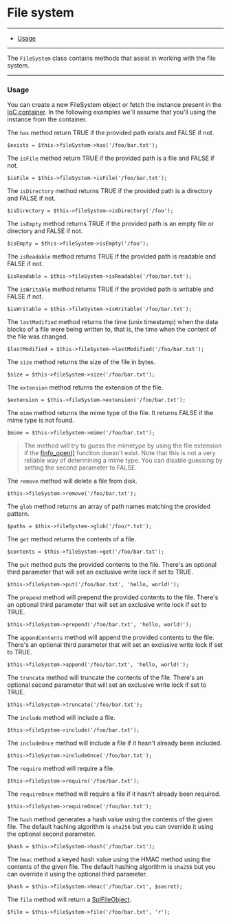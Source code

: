 # File system

--------------------------------------------------------

* [Usage](#usage)

--------------------------------------------------------

The ```FileSystem``` class contains methods that assist in working with the file system.

--------------------------------------------------------

<a id="usage"></a>

### Usage

You can create a new FileSystem object or fetch the instance present in the [IoC container](:base_url:/docs/:version:/getting-started:dependency-injection). In the following examples we'll assume that you'll using the instance from the container.

The ```has``` method return TRUE if the provided path exists and FALSE if not.

	$exists = $this->fileSystem->has('/foo/bar.txt');

The ```isFile``` method return TRUE if the provided path is a file and FALSE if not.

	$isFile = $this->fileSystem->isFile('/foo/bar.txt');

The ```isDirectory``` method returns TRUE if the provided path is a directory and FALSE if not.

	$isDirectory = $this->fileSystem->isDirectory('/foo');

The ```isEmpty``` method returns TRUE if the provided path is an empty file or directory and FALSE if not.

	$isEmpty = $this->fileSystem->isEmpty('/foo');

The ```isReadable``` method returns TRUE if the provided path is readable and FALSE if not.

	$isReadable = $this->fileSystem->isReadable('/foo/bar.txt');

The ```isWritable``` method returns TRUE if the provided path is writable and FALSE if not.

	$isWritable = $this->fileSystem->isWritable('/foo/bar.txt');

The ```lastModified``` method returns the time (unix timestamp) when the data blocks of a file were being written to, that is, the time when the content of the file was changed.

	$lastModified = $this->fileSystem->lastModified('/foo/bar.txt');

The ```size``` method returns the size of the file in bytes.

	$size = $this->fileSystem->size('/foo/bar.txt');

The ```extension``` method returns the extension of the file.

	$extension = $this->fileSystem->extension('/foo/bar.txt');

The ```mime``` method returns the mime type of the file.  It returns FALSE if the mime type is not found.

	$mime = $this->fileSystem->mime('/foo/bar.txt');

> The method will try to guess the mimetype by using the file extension if the [finfo_open()](http://php.net/manual/en/function.finfo-open.php) function doesn't exist. Note that this is not a very reliable way of determining a mime type. You can disable guessing by setting the second parameter to FALSE.

The ```remove``` method will delete a file from disk.

	$this->fileSystem->remove('/foo/bar.txt');

The ```glob``` method returns an array of path names matching the provided pattern.

	$paths = $this->fileSystem->glob('/foo/*.txt');

The ```get``` method returns the contents of a file.

	$contents = $this->fileSystem->get('/foo/bar.txt');

The ```put``` method puts the provided contents to the file. There's an optional third parameter that will set an exclusive write lock if set to TRUE.

	$this->fileSystem->put('/foo/bar.txt', 'hello, world!');

The ```prepend``` method will prepend the provided contents to the file. There's an optional third parameter that will set an exclusive write lock if set to TRUE.

	$this->fileSystem->prepend('/foo/bar.txt', 'hello, world!');

The ```appendContents``` method will append the provided contents to the file. There's an optional third parameter that will set an exclusive write lock if set to TRUE.

	$this->fileSystem->append('/foo/bar.txt', 'hello, world!');

The ```truncate``` method will truncate the contents of the file. There's an optional second parameter that will set an exclusive write lock if set to TRUE.

	$this->fileSystem->truncate('/foo/bar.txt');

The ```include``` method will include a file.

	$this->fileSystem->include('/foo/bar.txt');

The ```includeOnce``` method will include a file if it hasn't already been included.

	$this->fileSystem->includeOnce('/foo/bar.txt');

The ```require``` method will require a file.

	$this->fileSystem->require('/foo/bar.txt');

The ```requireOnce``` method will require a file if it hasn't already been required.

	$this->fileSystem->requireOnce('/foo/bar.txt');

The ```hash``` method generates a hash value using the contents of the given file. The default hashing algorithm is `sha256` but you can override it using the optional second parameter.

	$hash = $this->fileSystem->hash('/foo/bar.txt');

The ```hmac``` method a keyed hash value using the HMAC method using the contents of the given file. The default hashing algorithm is `sha256` but you can override it using the optional third parameter.

	$hash = $this->fileSystem->hmac('/foo/bar.txt', $secret);

The ```file``` method will return a [SplFileObject](http://php.net/manual/en/class.splfileobject.php).

	$file = $this->fileSystem->file('/foo/bar.txt', 'r');
